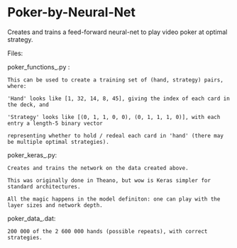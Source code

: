 # Poker-by-Neural-Net

Creates and trains a feed-forward neural-net to play video poker at optimal strategy.

Files:

poker_functions_.py :

    This can be used to create a training set of (hand, strategy) pairs, where:
  
    'Hand' looks like [1, 32, 14, 8, 45], giving the index of each card in the deck, and
  
    'Strategy' looks like [(0, 1, 1, 0, 0), (0, 1, 1, 1, 0)], with each entry a length-5 binary vector
    
    representing whether to hold / redeal each card in 'hand' (there may be multiple optimal strategies).
  
poker_keras_.py:

    Creates and trains the network on the data created above.
    
    This was originally done in Theano, but wow is Keras simpler for standard architectures.
  
    All the magic happens in the model definiton: one can play with the layer sizes and network depth.

poker_data_.dat:

    200 000 of the 2 600 000 hands (possible repeats), with correct strategies.
  
  
  
  
  
  
  
  
  
  
  
